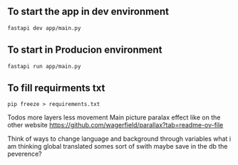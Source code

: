 
## To start the app in dev environment
```
fastapi dev app/main.py
``` 
## To start in Producion environment
```
fastapi run app/main.py 
```

## To fill requirments txt
```
pip freeze > requirements.txt
```
Todos 
more layers less movement
Main picture paralax effect like on the other website https://github.com/wagerfield/parallax?tab=readme-ov-file

Think of ways to change language and background through variables
what i am thinking global translated somes sort of swith maybe save in the db the peverence?

